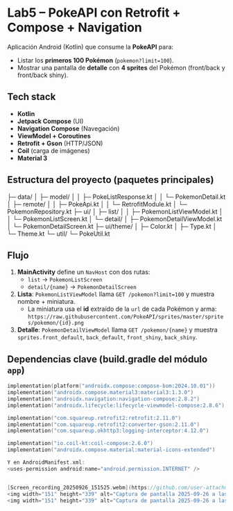 # Lab5 – PokeAPI con Retrofit + Compose + Navigation

Aplicación Android (Kotlin) que consume la **PokeAPI** para:
- Listar los **primeros 100 Pokémon** (`pokemon?limit=100`).
- Mostrar una pantalla de **detalle** con **4 sprites** del Pokémon (front/back y front/back shiny).

## Tech stack

- **Kotlin**
- **Jetpack Compose** (UI)
- **Navigation Compose** (Navegación)
- **ViewModel + Coroutines**
- **Retrofit + Gson** (HTTP/JSON)
- **Coil** (carga de imágenes)
- **Material 3**

## Estructura del proyecto (paquetes principales)
├─ data/
│ ├─ model/
│ │ ├─ PokeListResponse.kt
│ │ └─ PokemonDetail.kt
│ ├─ remote/
│ │ ├─ PokeApi.kt
│ │ └─ RetrofitModule.kt
│ └─ PokemonRepository.kt
├─ ui/
│ ├─ list/
│ │ ├─ PokemonListViewModel.kt
│ │ └─ PokemonListScreen.kt
│ └─ detail/
│ ├─ PokemonDetailViewModel.kt
│ └─ PokemonDetailScreen.kt
├─ ui/theme/
│ ├─ Color.kt
│ ├─ Type.kt
│ └─ Theme.kt
└─ util/
└─ PokeUtil.kt

## Flujo

1. **MainActivity** define un `NavHost` con dos rutas:
   - `list` → `PokemonListScreen`
   - `detail/{name}` → `PokemonDetailScreen`
2. **Lista**: `PokemonListViewModel` llama `GET /pokemon?limit=100` y muestra nombre + miniatura.
   - La miniatura usa el **id** extraído de la `url` de cada Pokémon y arma:
     `https://raw.githubusercontent.com/PokeAPI/sprites/master/sprites/pokemon/{id}.png`
3. **Detalle**: `PokemonDetailViewModel` llama `GET /pokemon/{name}` y muestra `sprites.front_default`, `back_default`, `front_shiny`, `back_shiny`.

## Dependencias clave (build.gradle del módulo `app`)

```kotlin
implementation(platform("androidx.compose:compose-bom:2024.10.01"))
implementation("androidx.compose.material3:material3:1.3.0")
implementation("androidx.navigation:navigation-compose:2.8.2")
implementation("androidx.lifecycle:lifecycle-viewmodel-compose:2.8.6")

implementation("com.squareup.retrofit2:retrofit:2.11.0")
implementation("com.squareup.retrofit2:converter-gson:2.11.0")
implementation("com.squareup.okhttp3:logging-interceptor:4.12.0")

implementation("io.coil-kt:coil-compose:2.6.0")
implementation("androidx.compose.material:material-icons-extended")

Y en AndroidManifest.xml:
<uses-permission android:name="android.permission.INTERNET" />


[Screen_recording_20250926_151525.webm](https://github.com/user-attachments/assets/224b9b6b-b9f9-4fe9-8aa4-dcd779883e2b)
<img width="151" height="339" alt="Captura de pantalla 2025-09-26 a las 3 14 50 p  m" src="https://github.com/user-attachments/assets/5ba89c06-f593-4954-8e0f-9aa8a96bb0d0" />
<img width="151" height="339" alt="Captura de pantalla 2025-09-26 a las 3 14 31 p  m" src="https://github.com/user-attachments/assets/4746d4d3-4cc3-4773-b5e2-15adc32d1e40" />





